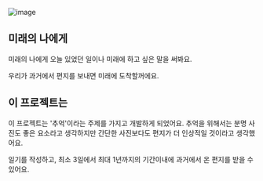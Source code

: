 ![image](https://github.com/user-attachments/assets/43bf64ac-2e65-4d66-b560-33b2e9a6d0da)

## 미래의 나에게
미래의 나에게 오늘 있었던 일이나 미래에 하고 싶은 말을 써봐요. 

우리가 과거에서 편지를 보내면 미래에 도착할꺼에요.


## 이 프로젝트는
이 프로젝트는 '추억'이라는 주제를 가지고 개발하게 되었어요. 추억을 위해서는 분명 사진도 좋은 요소라고 생각하지만 간단한 사진보다도 편지가 더 인상적일 것이라고 생각했어요. 

일기를 작성하고, 최소 3일에서 최대 1년까지의 기간이내에 과거에서 온 편지를 받을 수 있어요. 
